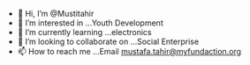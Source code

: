 - 👋 Hi, I’m @Mustitahir
- 👀 I’m interested in ...Youth Development
- 🌱 I’m currently learning ...electronics
- 💞️ I’m looking to collaborate on ...Social Enterprise
- 📫 How to reach me ...Email mustafa.tahir@myfundaction.org

<!---
Mustitahir/Mustitahir is a ✨ special ✨ repository because its `README.md` (this file) appears on your GitHub profile.
You can click the Preview link to take a look at your changes.
--->

